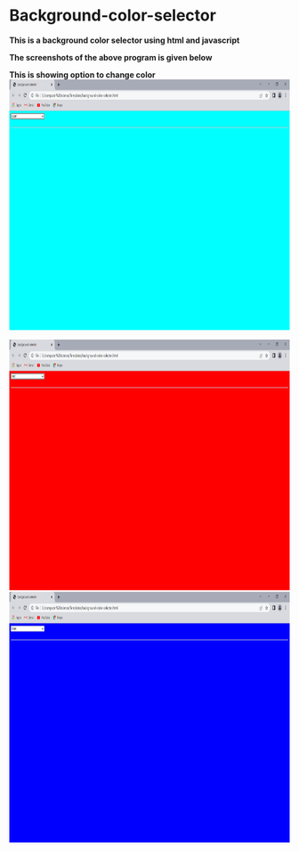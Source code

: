 # Background-color-selector

**This is a background color selector using html and javascript**

**The screenshots of the above program is given below**

**This is showing option to change color**
<img src="img/color1.png" width=600 height=450>

<img src="img/color2.png" width=600 height=450>

<img src="img/color3.png" width=600 height=450>

